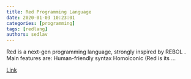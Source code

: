 ```yaml
---
title: Red Programming Language
date: 2020-01-03 10:23:01
categories: [programming]
tags: [redlang]
authors: sedlav
---
```


Red is a next-gen programming language, strongly inspired by REBOL . Main features are: Human-friendly syntax Homoiconic (Red is its ...

[Link](https://www.red-lang.org/p/about.html)
